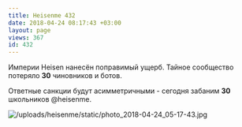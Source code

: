 ```yaml
---
title: Heisenme 432
date: 2018-04-24 08:17:43 +03:00
layout: page
views: 367
id: 432
---
```


Империи Heisen нанесён поправимый ущерб. Тайное сообщество потеряло **30** чиновников и ботов. 

Ответные санкции будут асимметричными - сегодня забаним **30** школьников @heisenme.



![/uploads/heisenme/static/photo_2018-04-24_05-17-43.jpg](/uploads/heisenme/static/photo_2018-04-24_05-17-43.jpg)
